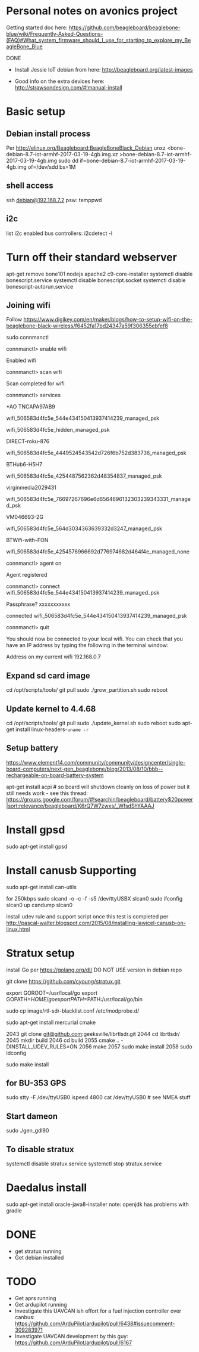 # Personal notes on avonics project

Getting started doc here: https://github.com/beagleboard/beaglebone-blue/wiki/Frequently-Asked-Questions-(FAQ)#What_system_firmware_should_I_use_for_starting_to_explore_my_BeagleBone_Blue

DONE

* Install Jessie IoT debian from here: http://beagleboard.org/latest-images

* Good info on the extra devices here: http://strawsondesign.com/#!manual-install

# Basic setup

## Debian install process

Per http://elinux.org/Beagleboard:BeagleBoneBlack_Debian
unxz <bone-debian-8.7-iot-armhf-2017-03-19-4gb.img.xz >bone-debian-8.7-iot-armhf-2017-03-19-4gb.img
sudo dd if=bone-debian-8.7-iot-armhf-2017-03-19-4gb.img of=/dev/sdd bs=1M

## shell access

ssh debian@192.168.7.2
psw: temppwd

## i2c

list i2c enabled bus controllers: i2cdetect -l

# Turn off their standard webserver

apt-get remove bone101 nodejs apache2 c9-core-installer
systemctl disable bonescript.service
systemctl disable bonescript.socket
systemctl disable bonescript-autorun.service

## Joining wifi

Follow https://www.digikey.com/en/maker/blogs/how-to-setup-wifi-on-the-beaglebone-black-wireless/f6452fa17bd24347a59f306355ebfef8

sudo connmanctl

connmanctl> enable wifi

Enabled wifi

connmanctl> scan wifi

Scan completed for wifi

connmanctl> services

*AO TNCAPA97AB9

wifi_506583d4fc5e_544e434150413937414239_managed_psk

wifi_506583d4fc5e_hidden_managed_psk

DIRECT-roku-876

wifi_506583d4fc5e_4449524543542d726f6b752d383736_managed_psk

BTHub6-H5H7

wifi_506583d4fc5e_4254487562362d48354837_managed_psk

virginmedia2029431

wifi_506583d4fc5e_76697267696e6d6564696132303239343331_managed_psk

VM046693-2G

wifi_506583d4fc5e_564d3034363639332d3247_managed_psk

BTWifi-with-FON

wifi_506583d4fc5e_4254576966692d776974682d464f4e_managed_none

connmanctl> agent on

Agent registered

connmanctl> connect wifi_506583d4fc5e_544e434150413937414239_managed_psk

Passphrase? xxxxxxxxxxx

connected wifi_506583d4fc5e_544e434150413937414239_managed_psk

connmanctl> quit

You should now be connected to your local wifi. You can check that you have an IP address by typing the following in the terminal window:


Address on my current wifi 192.168.0.7

## Expand sd card image

cd /opt/scripts/tools/
git pull
sudo ./grow_partition.sh
sudo reboot

## Update kernel to 4.4.68

cd /opt/scripts/tools/
git pull
sudo ./update_kernel.sh
sudo reboot
sudo apt-get install linux-headers-`uname -r`

## Setup battery

https://www.element14.com/community/community/designcenter/single-board-computers/next-gen_beaglebone/blog/2013/08/10/bbb--rechargeable-on-board-battery-system

apt-get install acpi # so board will shutdown cleanly on loss of power
but it still needs work - see this thread: https://groups.google.com/forum/#!searchin/beagleboard/battery$20power|sort:relevance/beagleboard/K6rQ7W7zwxs/_WfsdShYAAAJ

# Install gpsd

sudo apt-get install gpsd

# Install canusb Supporting
sudo apt-get install can-utils

for 250kbps
sudo slcand -o -c -f -s5 /dev/ttyUSBX slcan0
sudo ifconfig slcan0 up
candump slcan0

install udev rule and support script once this test is completed
per http://pascal-walter.blogspot.com/2015/08/installing-lawicel-canusb-on-linux.html

# Stratux setup

install Go per https://golang.org/dl/ DO NOT USE version in debian repo

git clone https://github.com/cyoung/stratux.git

export GOROOT=/usr/local/go
export GOPATH=$HOME/go
export PATH=$PATH:/usr/local/go/bin

sudo cp image/rtl-sdr-blacklist.conf /etc/modprobe.d/

sudo apt-get install mercurial cmake

2043  git clone git@github.com:geeksville/librtlsdr.git
2044  cd librtlsdr/
2045  mkdir build
2046  cd build
2055  cmake .. -DINSTALL_UDEV_RULES=ON
2056  make
2057  sudo make install
2058  sudo ldconfig

sudo make install

## for BU-353 GPS

sudo stty -F /dev/ttyUSB0 ispeed 4800
cat /dev/ttyUSB0 # see NMEA stuff

## Start dameon
sudo ./gen_gdl90

## To disable stratux
systemctl disable stratux.service
systemctl stop stratux.service

# Daedalus install
sudo apt-get install oracle-java8-installer
note: openjdk has problems with gradle

# DONE

* get stratux running
* Get debian installed

# TODO

* Get aprs running
* Get ardupilot running
* Investigate this UAVCAN ish effort for a fuel injection controller over canbus: https://github.com/ArduPilot/ardupilot/pull/6438#issuecomment-309283971
* Investigate UAVCAN development by this guy: https://github.com/ArduPilot/ardupilot/pull/6167
